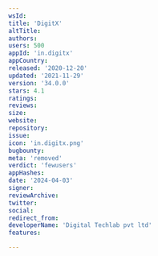```yaml
---
wsId: 
title: 'DigitX'
altTitle: 
authors: 
users: 500
appId: 'in.digitx'
appCountry: 
released: '2020-12-20'
updated: '2021-11-29'
version: '34.0.0'
stars: 4.1
ratings: 
reviews: 
size: 
website: 
repository: 
issue: 
icon: 'in.digitx.png'
bugbounty: 
meta: 'removed'
verdict: 'fewusers'
appHashes: 
date: '2024-04-03'
signer: 
reviewArchive: 
twitter: 
social: 
redirect_from: 
developerName: 'Digital Techlab pvt ltd'
features: 

---
```


